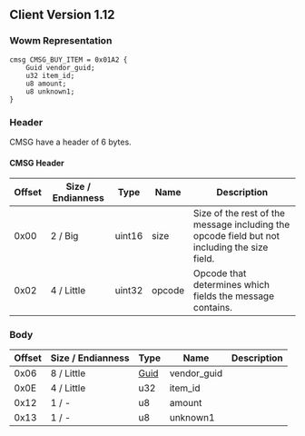 ## Client Version 1.12

### Wowm Representation
```rust,ignore
cmsg CMSG_BUY_ITEM = 0x01A2 {
    Guid vendor_guid;
    u32 item_id;
    u8 amount;
    u8 unknown1;
}
```
### Header
CMSG have a header of 6 bytes.

#### CMSG Header
| Offset | Size / Endianness | Type   | Name   | Description |
| ------ | ----------------- | ------ | ------ | ----------- |
| 0x00   | 2 / Big           | uint16 | size   | Size of the rest of the message including the opcode field but not including the size field.|
| 0x02   | 4 / Little        | uint32 | opcode | Opcode that determines which fields the message contains.|
### Body
| Offset | Size / Endianness | Type | Name | Description |
| ------ | ----------------- | ---- | ---- | ----------- |
| 0x06 | 8 / Little | [Guid](../spec/packed-guid.md) | vendor_guid |  |
| 0x0E | 4 / Little | u32 | item_id |  |
| 0x12 | 1 / - | u8 | amount |  |
| 0x13 | 1 / - | u8 | unknown1 |  |
